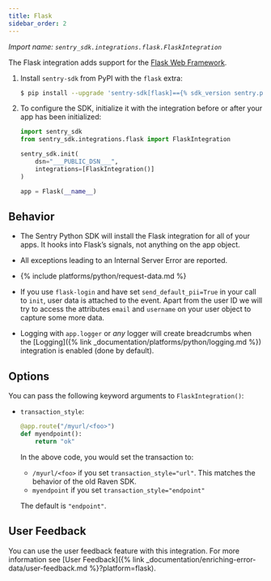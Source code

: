 ```yaml
---
title: Flask
sidebar_order: 2
---
```


<!-- WIZARD -->
*Import name: `sentry_sdk.integrations.flask.FlaskIntegration`*

The Flask integration adds support for the [Flask Web
Framework](http://flask.pocoo.org/).

1. Install `sentry-sdk` from PyPI with the `flask` extra:

    ```bash
    $ pip install --upgrade 'sentry-sdk[flask]=={% sdk_version sentry.python %}'
    ```

2.  To configure the SDK, initialize it with the integration before or after your app has been initialized:

    ```python
    import sentry_sdk
    from sentry_sdk.integrations.flask import FlaskIntegration

    sentry_sdk.init(
        dsn="___PUBLIC_DSN___",
        integrations=[FlaskIntegration()]
    )

    app = Flask(__name__)
    ```

<!-- ENDWIZARD -->

## Behavior

* The Sentry Python SDK will install the Flask integration for all of your apps. It hooks into Flask’s signals, not anything on the app object.

* All exceptions leading to an Internal Server Error are reported.

* {% include platforms/python/request-data.md %}

* If you use ``flask-login`` and have set ``send_default_pii=True`` in your
  call to ``init``, user data is attached to the event. Apart from the user ID
  we will try to access the attributes `email` and `username` on your user
  object to capture some more data.

* Logging with `app.logger` or *any* logger will create breadcrumbs when
  the [Logging]({% link _documentation/platforms/python/logging.md %})
  integration is enabled (done by default).

## Options

You can pass the following keyword arguments to `FlaskIntegration()`:

* `transaction_style`:

  ```python
  @app.route("/myurl/<foo>")
  def myendpoint():
      return "ok"
  ```

  In the above code, you would set the transaction to:

  * `/myurl/<foo>` if you set `transaction_style="url"`. This matches the behavior of the old Raven SDK.
  * `myendpoint` if you set `transaction_style="endpoint"`

  The default is `"endpoint"`.

## User Feedback

You can use the user feedback feature with this integration.  For more information see [User Feedback]({% link _documentation/enriching-error-data/user-feedback.md %}?platform=flask).
